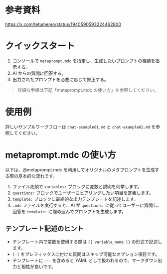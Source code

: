 # 参考資料

https://x.com/tetumemo/status/1940590593224462800

# クイックスタート

1. コンソールで `metaprompt.mdc` を指定し、生成したいプロンプトの種類を指示する。
2. AI からの質問に回答する。
3. 出力されたプロンプトを必要に応じて修正する。

> 詳細な手順は下記「metaprompt.mdc の使い方」を参照してください。

# 使用例

詳しいサンプルワークフローは `chat-example01.md` と `chat-example02.md` を参照してください。

# metaprompt.mdc の使い方

以下は、@metaprompt.mdc を利用してオリジナルのメタプロンプトを生成する際の基本的な流れです。

1. ファイル先頭で `variables:` ブロックに変数と説明を列挙します。
2. `questions:` ブロックでユーザーにヒアリングしたい項目を定義します。
3. `template:` ブロックに最終的な出力テンプレートを記述します。
4. `.mdc` ファイルを実行すると、AI が `questions:` に従ってユーザーに質問し、回答を `template:` に埋め込んでプロンプトを生成します。

## テンプレート記述のヒント

- テンプレート内で変数を使用する際は `{{ variable_name }}` の形式で記述します。
- `[-]` をプレフィックスに付けた質問はスキップ可能なオプション項目です。
- テンプレートに `---` を含めると YAML として扱われるので、マークダウン出力と相性が良いです。
